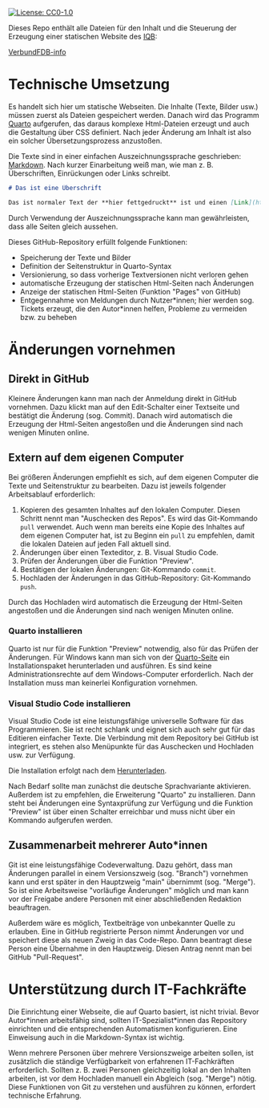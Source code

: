 [![License: CC0-1.0](https://img.shields.io/badge/License-CC0_1.0-lightgrey.svg)](http://creativecommons.org/publicdomain/zero/1.0/)

Dieses Repo enthält alle Dateien für den Inhalt und die Steuerung der Erzeugung einer statischen Website des [IQB](https://www.iqb.hu-berlin.de):

[VerbundFDB-info](https://iqb-vocabs.github.io/vfdb-info)

# Technische Umsetzung

Es handelt sich hier um statische Webseiten. Die Inhalte (Texte, Bilder usw.) müssen zuerst als Dateien gespeichert werden. Danach wird das Programm [Quarto](https://quarto.org) aufgerufen, das daraus komplexe Html-Dateien erzeugt und auch die Gestaltung über CSS definiert. Nach jeder Änderung am Inhalt ist also ein solcher Übersetzungsprozess anzustoßen.

Die Texte sind in einer einfachen Auszeichnungssprache geschrieben: [Markdown](https://markdown.de/). Nach kurzer Einarbeitung weiß man, wie man z. B. Überschriften, Einrückungen oder Links schreibt.

```md
# Das ist eine Überschrift

Das ist normaler Text der **hier fettgedruckt** ist und einen [Link](https://www.iqb.hu-berlin.de) enthält.
```

Durch Verwendung der Auszeichnungssprache kann man gewährleisten, dass alle Seiten gleich aussehen.

Dieses GitHub-Repository erfüllt folgende Funktionen:

* Speicherung der Texte und Bilder
* Definition der Seitenstruktur in Quarto-Syntax
* Versionierung, so dass vorherige Textversionen nicht verloren gehen
* automatische Erzeugung der statischen Html-Seiten nach Änderungen
* Anzeige der statischen Html-Seiten (Funktion "Pages" von GitHub)
* Entgegennahme von Meldungen durch Nutzer\*innen; hier werden sog. Tickets erzeugt, die den Autor\*innen helfen, Probleme zu vermeiden bzw. zu beheben

# Änderungen vornehmen

## Direkt in GitHub

Kleinere Änderungen kann man nach der Anmeldung direkt in GitHub vornehmen. Dazu klickt man auf den Edit-Schalter einer Textseite und bestätigt die Änderung (sog. Commit). Danach wird automatisch die Erzeugung der Html-Seiten angestoßen und die Änderungen sind nach wenigen Minuten online.

## Extern auf dem eigenen Computer

Bei größeren Änderungen empfiehlt es sich, auf dem eigenen Computer die Texte und Seitenstruktur zu bearbeiten. Dazu ist jeweils folgender Arbeitsablauf erforderlich:

1) Kopieren des gesamten Inhaltes auf den lokalen Computer. Diesen Schritt nennt man "Auschecken des Repos". Es wird das Git-Kommando `pull` verwendet. Auch wenn man bereits eine Kopie des Inhaltes auf dem eigenen Computer hat, ist zu Beginn ein `pull` zu empfehlen, damit die lokalen Dateien auf jeden Fall aktuell sind.
2) Änderungen über einen Texteditor, z. B. Visual Studio Code.
3) Prüfen der Änderungen über die Funktion "Preview".
4) Bestätigen der lokalen Änderungen: Git-Kommando `commit`.
5) Hochladen der Änderungen in das GitHub-Repository: Git-Kommando `push`.

Durch das Hochladen wird automatisch die Erzeugung der Html-Seiten angestoßen und die Änderungen sind nach wenigen Minuten online.

### Quarto installieren

Quarto ist nur für die Funktion "Preview" notwendig, also für das Prüfen der Änderungen. Für Windows kann man sich von der [Quarto-Seite](https://quarto.org/docs/get-started/) ein Installationspaket herunterladen und ausführen. Es sind keine Administrationsrechte auf dem Windows-Computer erforderlich. Nach der Installation muss man keinerlei Konfiguration vornehmen.

### Visual Studio Code installieren

Visual Studio Code ist eine leistungsfähige universelle Software für das Programmieren. Sie ist recht schlank und eignet sich auch sehr gut für das Editieren einfacher Texte. Die Verbindung mit dem Repository bei GitHub ist integriert, es stehen also Menüpunkte für das Auschecken und Hochladen usw. zur Verfügung.

Die Installation erfolgt nach dem [Herunterladen](https://code.visualstudio.com/download).

Nach Bedarf sollte man zunächst die deutsche Sprachvariante aktivieren. Außerdem ist zu empfehlen, die Erweiterung "Quarto" zu installieren. Dann steht bei Änderungen eine Syntaxprüfung zur Verfügung und die Funktion "Preview" ist über einen Schalter erreichbar und muss nicht über ein Kommando aufgerufen werden.

## Zusammenarbeit mehrerer Auto\*innen

Git ist eine leistungsfähige Codeverwaltung. Dazu gehört, dass man Änderungen parallel in einem Versionszweig (sog. "Branch") vornehmen kann und erst später in den Hauptzweig "main" übernimmt (sog. "Merge"). So ist eine Arbeitsweise "vorläufige Änderungen" möglich und man kann vor der Freigabe andere Personen mit einer abschließenden Redaktion beauftragen.

Außerdem wäre es möglich, Textbeiträge von unbekannter Quelle zu erlauben. Eine in GitHub registrierte Person nimmt Änderungen vor und speichert diese als neuen Zweig in das Code-Repo. Dann beantragt diese Person eine Übernahme in den Hauptzweig. Diesen Antrag nennt man bei GitHub "Pull-Request".

# Unterstützung durch IT-Fachkräfte

Die Einrichtung einer Webseite, die auf Quarto basiert, ist nicht trivial. Bevor Autor\*innen arbeitsfähig sind, sollten IT-Spezialist*innen das Repository einrichten und die entsprechenden Automatismen konfigurieren. Eine Einweisung auch in die Markdown-Syntax ist wichtig.

Wenn mehrere Personen über mehrere Versionszweige arbeiten sollen, ist zusätzlich die ständige Verfügbarkeit von erfahrenen IT-Fachkräften erforderlich. Sollten z. B. zwei Personen gleichzeitig lokal an den Inhalten arbeiten, ist vor dem Hochladen manuell ein Abgleich (sog. "Merge") nötig. Diese Funktionen von Git zu verstehen und ausführen zu können, erfordert technische Erfahrung.